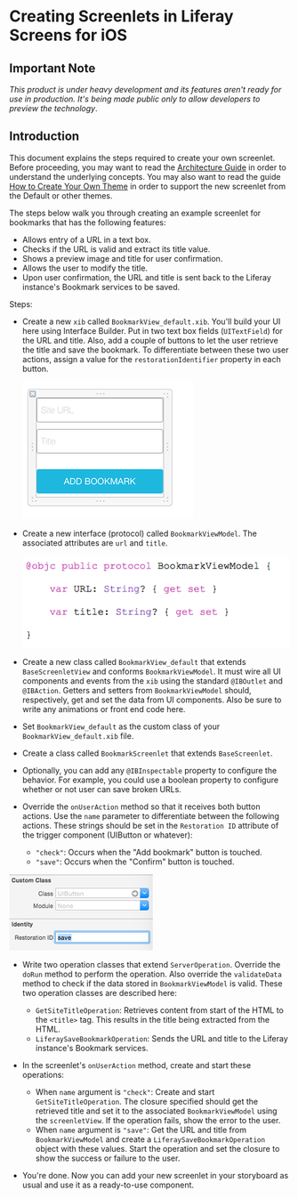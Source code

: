 # Creating Screenlets in Liferay Screens for iOS

## Important Note

*This product is under heavy development and its features aren't ready for use in production. It's being made public only to allow developers to preview the technology*.

## Introduction

This document explains the steps required to create your own screenlet. Before proceeding, you may want to read the [Architecture Guide](architecture.md) in order to understand the underlying concepts. You may also want to read the guide [How to Create Your Own Theme](theme_creation.md) in order to support the new screenlet from the Default or other themes.

The steps below walk you through creating an example screenlet for bookmarks that has the following features:

- Allows entry of a URL in a text box.
- Checks if the URL is valid and extract its title value. 
- Shows a preview image and title for user confirmation.
- Allows the user to modify the title.
- Upon user confirmation, the URL and title is sent back to the Liferay instance's Bookmark services to be saved.

Steps:

* Create a new `xib` called `BookmarkView_default.xib`. You'll build your UI here using Interface Builder. Put in two text box fields (`UITextField`) for the URL and title. Also, add a couple of buttons to let the user retrieve the title and save the bookmark. To differentiate between these two user actions, assign a value for the `restorationIdentifier` property in each button.

    ![New xib for new screenlet](Images/xcode-add-bookmark.png)

* Create a new interface (protocol) called `BookmarkViewModel`. The associated attributes are `url` and `title`.

    ![New view model for new screenlet](Images/xcode-bookmark-viewmodel.png)

* Create a new class called `BookmarkView_default` that extends `BaseScreenletView` and conforms `BookmarkViewModel`. It must wire all UI components and events from the `xib` using the standard `@IBOutlet` and `@IBAction`. Getters and setters from `BookmarkViewModel` should, respectively, get and set the data from UI components. Also be sure to write any animations or front end code here.

* Set `BookmarkView_default` as the custom class of your `BookmarkView_default.xib` file.

* Create a class called `BookmarkScreenlet` that extends `BaseScreenlet`.

* Optionally, you can add any `@IBInspectable` property to configure the behavior. For example, you could use a boolean property to configure whether or not user can save broken URLs.

* Override the `onUserAction` method so that it receives both button actions. Use the `name` parameter to differentiate between the following actions. These strings should be set in the `Restoration ID` attribute of the trigger component (UIButton or whatever):

    - `"check"`: Occurs when the "Add bookmark" button is touched. 
    - `"save"`: Occurs when the "Confirm" button is touched.

![Restoration ID for trigger components](Images/xcode-restoration-id.png)

* Write two operation classes that extend `ServerOperation`. Override the `doRun` method to perform the operation. Also override the `validateData` method to check if the data stored in `BookmarkViewModel` is valid. These two operation classes are described here:

    - `GetSiteTitleOperation`: Retrieves content from start of the HTML to the `<title>` tag. This results in the title being extracted from the HTML.
    - `LiferaySaveBookmarkOperation`: Sends the URL and title to the Liferay instance's Bookmark services.

* In the screenlet's `onUserAction` method, create and start these operations:

    - When `name` argument is `"check"`: Create and start `GetSiteTitleOperation`. The closure specified should get the retrieved title and set it to the associated `BookmarkViewModel` using the `screenletView`. If the operation fails, show the error to the user.
    - When `name` argument is `"save"`: Get the URL and title from `BookmarkViewModel` and create a `LiferaySaveBookmarkOperation` object with these values. Start the operation and set the closure to show the success or failure to the user.

* You're done. Now you can add your new screenlet in your storyboard as usual and use it as a ready-to-use component.
